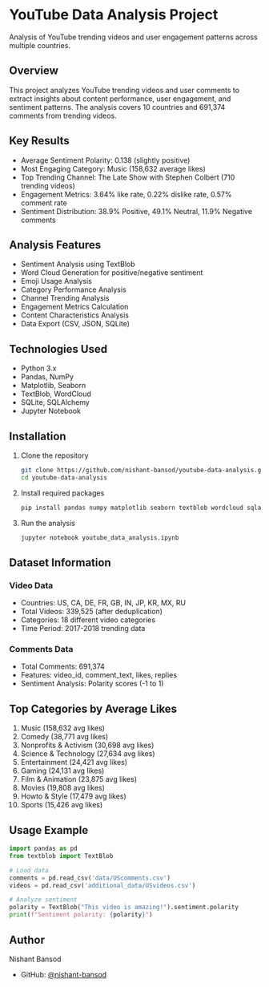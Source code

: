 # YouTube Data Analysis Project

Analysis of YouTube trending videos and user engagement patterns across multiple countries.

## Overview

This project analyzes YouTube trending videos and user comments to extract insights about content performance, user engagement, and sentiment patterns. The analysis covers 10 countries and 691,374 comments from trending videos.

## Key Results

- Average Sentiment Polarity: 0.138 (slightly positive)
- Most Engaging Category: Music (158,632 average likes)
- Top Trending Channel: The Late Show with Stephen Colbert (710 trending videos)
- Engagement Metrics: 3.64% like rate, 0.22% dislike rate, 0.57% comment rate
- Sentiment Distribution: 38.9% Positive, 49.1% Neutral, 11.9% Negative comments

## Analysis Features

- Sentiment Analysis using TextBlob
- Word Cloud Generation for positive/negative sentiment
- Emoji Usage Analysis
- Category Performance Analysis
- Channel Trending Analysis
- Engagement Metrics Calculation
- Content Characteristics Analysis
- Data Export (CSV, JSON, SQLite)

## Technologies Used

- Python 3.x
- Pandas, NumPy
- Matplotlib, Seaborn
- TextBlob, WordCloud
- SQLite, SQLAlchemy
- Jupyter Notebook

## Installation

1. Clone the repository
   ```bash
   git clone https://github.com/nishant-bansod/youtube-data-analysis.git
   cd youtube-data-analysis
   ```

2. Install required packages
   ```bash
   pip install pandas numpy matplotlib seaborn textblob wordcloud sqlalchemy emoji
   ```

3. Run the analysis
   ```bash
   jupyter notebook youtube_data_analysis.ipynb
   ```

## Dataset Information

### Video Data
- Countries: US, CA, DE, FR, GB, IN, JP, KR, MX, RU
- Total Videos: 339,525 (after deduplication)
- Categories: 18 different video categories
- Time Period: 2017-2018 trending data

### Comments Data
- Total Comments: 691,374
- Features: video_id, comment_text, likes, replies
- Sentiment Analysis: Polarity scores (-1 to 1)

## Top Categories by Average Likes

1. Music (158,632 avg likes)
2. Comedy (38,771 avg likes)
3. Nonprofits & Activism (30,698 avg likes)
4. Science & Technology (27,634 avg likes)
5. Entertainment (24,421 avg likes)
6. Gaming (24,131 avg likes)
7. Film & Animation (23,875 avg likes)
8. Movies (19,808 avg likes)
9. Howto & Style (17,479 avg likes)
10. Sports (15,426 avg likes)

## Usage Example

```python
import pandas as pd
from textblob import TextBlob

# Load data
comments = pd.read_csv('data/UScomments.csv')
videos = pd.read_csv('additional_data/USvideos.csv')

# Analyze sentiment
polarity = TextBlob("This video is amazing!").sentiment.polarity
print(f"Sentiment polarity: {polarity}")
```

## Author

Nishant Bansod
- GitHub: [@nishant-bansod](https://github.com/nishant-bansod)
